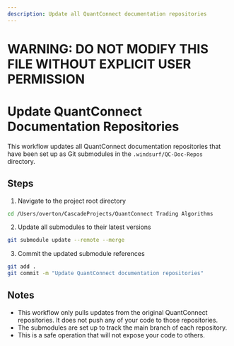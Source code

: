 ```yaml
---
description: Update all QuantConnect documentation repositories
---
```


# WARNING: DO NOT MODIFY THIS FILE WITHOUT EXPLICIT USER PERMISSION
# Update QuantConnect Documentation Repositories

This workflow updates all QuantConnect documentation repositories that have been set up as Git submodules in the `.windsurf/QC-Doc-Repos` directory.

## Steps

1. Navigate to the project root directory
```bash
cd /Users/overton/CascadeProjects/QuantConnect Trading Algorithms
```

2. Update all submodules to their latest versions
```bash
git submodule update --remote --merge
```

3. Commit the updated submodule references
```bash
git add .
git commit -m "Update QuantConnect documentation repositories"
```

## Notes

- This workflow only pulls updates from the original QuantConnect repositories. It does not push any of your code to those repositories.
- The submodules are set up to track the main branch of each repository.
- This is a safe operation that will not expose your code to others.